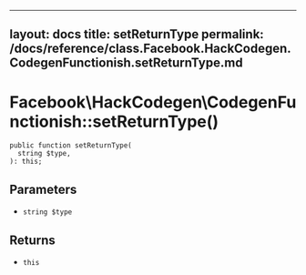 
***

layout: docs
title: setReturnType
permalink: /docs/reference/class.Facebook.HackCodegen.CodegenFunctionish.setReturnType.md
---







# Facebook\\HackCodegen\\CodegenFunctionish::setReturnType()




``` Hack
public function setReturnType(
  string $type,
): this;
```




## Parameters




- ` string $type `




## Returns




+ ` this `
